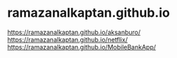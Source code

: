 # ramazanalkaptan.github.io

https://ramazanalkaptan.github.io/aksanburo/
https://ramazanalkaptan.github.io/netflix/
https://ramazanalkaptan.github.io/MobileBankApp/

